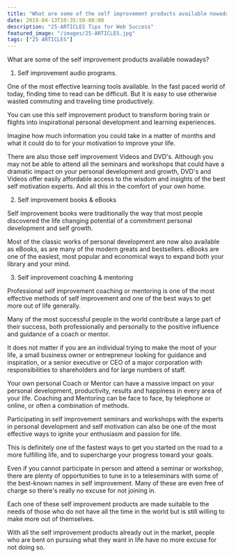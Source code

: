```yaml
---
title: "What are some of the self improvement products available nowadays?"
date: 2019-04-13T10:35:50-08:00
description: "25-ARTICLES Tips for Web Success"
featured_image: "/images/25-ARTICLES.jpg"
tags: ["25 ARTICLES"]
---
```


What are some of the self improvement products available nowadays?


1. Self improvement audio programs.

One of the most effective learning tools available. In the fast paced world of today, finding time to read can be difficult. But it is easy to use otherwise wasted commuting and traveling time productively. 

You can use this self improvement product to transform boring train or flights into inspirational personal development and learning experiences. 

Imagine how much information you could take in a matter of months and what it could do to for your motivation to improve your life. 

There are also those self improvement Videos and DVD's. Although you may not be able to attend all the seminars and workshops that could have a dramatic impact on your personal development and growth, DVD's and Videos offer easily affordable access to the wisdom and insights of the best self motivation experts. And all this in the comfort of your own home. 

2. Self improvement books & eBooks

Self improvement books were traditionally the way that most people discovered the life changing potential of a commitment personal development and self growth. 

Most of the classic works of personal development are now also available as eBooks, as are many of the modern greats and bestsellers. eBooks are one of the easiest, most popular and economical ways to expand both your library and your mind. 

3. Self improvement coaching & mentoring

Professional self improvement coaching or mentoring is one of the most effective methods of self improvement and one of the best ways to get more out of life generally. 

Many of the most successful people in the world contribute a large part of their success, both professionally and personally to the positive influence and guidance of a coach or mentor. 

It does not matter if you are an individual trying to make the most of your life, a small business owner or entrepreneur looking for guidance and inspiration, or a senior executive or CEO of a major corporation with responsibilities to shareholders and for large numbers of staff. 

Your own personal Coach or Mentor can have a massive impact on your personal development, productivity, results and happiness in every area of your life. Coaching and Mentoring can be face to face, by telephone or online, or often a combination of methods. 

Participating in self improvement seminars and workshops with the experts in personal development and self motivation can also be one of the most effective ways to ignite your enthusiasm and passion for life. 

This is definitely one of the fastest ways to get you started on the road to a more fulfilling life, and to supercharge your progress toward your goals. 

Even if you cannot participate in person and attend a seminar or workshop, there are plenty of opportunities to tune in to a teleseminars with some of the best-known names in self improvement. Many of these are even free of charge so there's really no excuse for not joining in. 

Each one of these self improvement products are made suitable to the needs of those who do not have all the time in the world but is still willing to make more out of themselves. 

With all the self improvement products already out in the market, people who are bent on pursuing what they want in life have no more excuse for not doing so. 


